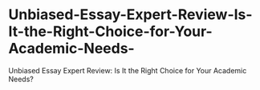 # Unbiased-Essay-Expert-Review-Is-It-the-Right-Choice-for-Your-Academic-Needs-
Unbiased Essay Expert Review: Is It the Right Choice for Your Academic Needs?

